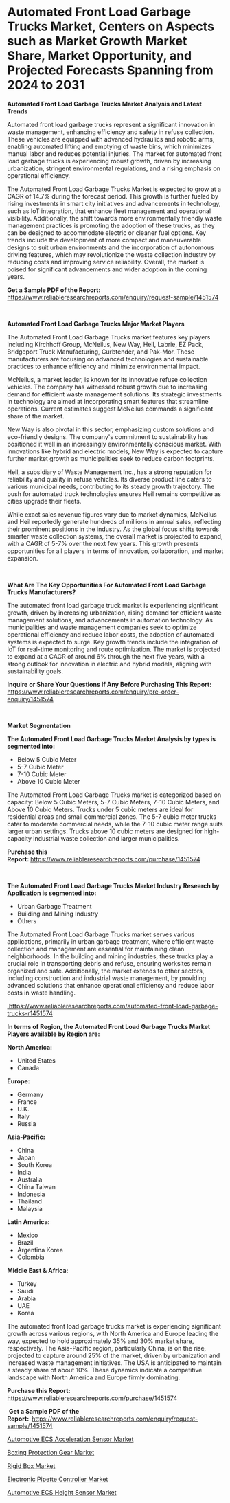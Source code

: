<p><h1>Automated Front Load Garbage Trucks Market, Centers on Aspects such as Market Growth Market Share, Market Opportunity, and Projected Forecasts Spanning from 2024 to 2031</h1></p><p><strong>Automated Front Load Garbage Trucks Market Analysis and Latest Trends</strong></p>
<p><p>Automated front load garbage trucks represent a significant innovation in waste management, enhancing efficiency and safety in refuse collection. These vehicles are equipped with advanced hydraulics and robotic arms, enabling automated lifting and emptying of waste bins, which minimizes manual labor and reduces potential injuries. The market for automated front load garbage trucks is experiencing robust growth, driven by increasing urbanization, stringent environmental regulations, and a rising emphasis on operational efficiency.</p><p>The Automated Front Load Garbage Trucks Market is expected to grow at a CAGR of 14.7% during the forecast period. This growth is further fueled by rising investments in smart city initiatives and advancements in technology, such as IoT integration, that enhance fleet management and operational visibility. Additionally, the shift towards more environmentally friendly waste management practices is promoting the adoption of these trucks, as they can be designed to accommodate electric or cleaner fuel options. Key trends include the development of more compact and maneuverable designs to suit urban environments and the incorporation of autonomous driving features, which may revolutionize the waste collection industry by reducing costs and improving service reliability. Overall, the market is poised for significant advancements and wider adoption in the coming years.</p></p>
<p><strong>Get a Sample PDF of the Report:&nbsp;</strong> <a href="https://www.reliableresearchreports.com/enquiry/request-sample/1451574?utm_campaign=36&utm_medium=2&utm_source=Github&utm_content=ia&utm_term=03112024&utm_id=automated-front-load-garbage-trucks">https://www.reliableresearchreports.com/enquiry/request-sample/1451574</a></p>
<p>&nbsp;</p>
<p><strong>Automated Front Load Garbage Trucks Major Market Players</strong></p>
<p><p>The Automated Front Load Garbage Trucks market features key players including Kirchhoff Group, McNeilus, New Way, Heil, Labrie, EZ Pack, Bridgeport Truck Manufacturing, Curbtender, and Pak-Mor. These manufacturers are focusing on advanced technologies and sustainable practices to enhance efficiency and minimize environmental impact.</p><p>McNeilus, a market leader, is known for its innovative refuse collection vehicles. The company has witnessed robust growth due to increasing demand for efficient waste management solutions. Its strategic investments in technology are aimed at incorporating smart features that streamline operations. Current estimates suggest McNeilus commands a significant share of the market.</p><p>New Way is also pivotal in this sector, emphasizing custom solutions and eco-friendly designs. The company's commitment to sustainability has positioned it well in an increasingly environmentally conscious market. With innovations like hybrid and electric models, New Way is expected to capture further market growth as municipalities seek to reduce carbon footprints.</p><p>Heil, a subsidiary of Waste Management Inc., has a strong reputation for reliability and quality in refuse vehicles. Its diverse product line caters to various municipal needs, contributing to its steady growth trajectory. The push for automated truck technologies ensures Heil remains competitive as cities upgrade their fleets.</p><p>While exact sales revenue figures vary due to market dynamics, McNeilus and Heil reportedly generate hundreds of millions in annual sales, reflecting their prominent positions in the industry. As the global focus shifts towards smarter waste collection systems, the overall market is projected to expand, with a CAGR of 5-7% over the next few years. This growth presents opportunities for all players in terms of innovation, collaboration, and market expansion.</p></p>
<p>&nbsp;</p>
<p><strong>What Are The Key Opportunities For Automated Front Load Garbage Trucks Manufacturers?</strong></p>
<p><p>The automated front load garbage truck market is experiencing significant growth, driven by increasing urbanization, rising demand for efficient waste management solutions, and advancements in automation technology. As municipalities and waste management companies seek to optimize operational efficiency and reduce labor costs, the adoption of automated systems is expected to surge. Key growth trends include the integration of IoT for real-time monitoring and route optimization. The market is projected to expand at a CAGR of around 6% through the next five years, with a strong outlook for innovation in electric and hybrid models, aligning with sustainability goals.</p></p>
<p><strong>Inquire or Share Your Questions If Any Before Purchasing This Report:</strong> <a href="https://www.reliableresearchreports.com/enquiry/pre-order-enquiry/1451574?utm_campaign=36&utm_medium=2&utm_source=Github&utm_content=ia&utm_term=03112024&utm_id=automated-front-load-garbage-trucks">https://www.reliableresearchreports.com/enquiry/pre-order-enquiry/1451574</a></p>
<p>&nbsp;</p>
<p><strong>Market Segmentation</strong></p>
<p><strong>The Automated Front Load Garbage Trucks Market Analysis by types is segmented into:</strong></p>
<p><ul><li>Below 5 Cubic Meter</li><li>5-7 Cubic Meter</li><li>7-10 Cubic Meter</li><li>Above 10 Cubic Meter</li></ul></p>
<p><p>The Automated Front Load Garbage Trucks market is categorized based on capacity: Below 5 Cubic Meters, 5-7 Cubic Meters, 7-10 Cubic Meters, and Above 10 Cubic Meters. Trucks under 5 cubic meters are ideal for residential areas and small commercial zones. The 5-7 cubic meter trucks cater to moderate commercial needs, while the 7-10 cubic meter range suits larger urban settings. Trucks above 10 cubic meters are designed for high-capacity industrial waste collection and larger municipalities.</p></p>
<p><strong>Purchase this Report:&nbsp;</strong><a href="https://www.reliableresearchreports.com/purchase/1451574?utm_campaign=36&utm_medium=2&utm_source=Github&utm_content=ia&utm_term=03112024&utm_id=automated-front-load-garbage-trucks">https://www.reliableresearchreports.com/purchase/1451574</a></p>
<p>&nbsp;</p>
<p><strong>The Automated Front Load Garbage Trucks Market Industry Research by Application is segmented into:</strong></p>
<p><ul><li>Urban Garbage Treatment</li><li>Building and Mining Industry</li><li>Others</li></ul></p>
<p><p>The Automated Front Load Garbage Trucks market serves various applications, primarily in urban garbage treatment, where efficient waste collection and management are essential for maintaining clean neighborhoods. In the building and mining industries, these trucks play a crucial role in transporting debris and refuse, ensuring worksites remain organized and safe. Additionally, the market extends to other sectors, including construction and industrial waste management, by providing advanced solutions that enhance operational efficiency and reduce labor costs in waste handling.</p></p>
<p><a href="https://www.reliableresearchreports.com/automated-front-load-garbage-trucks-r1451574?utm_campaign=36&utm_medium=2&utm_source=Github&utm_content=ia&utm_term=03112024&utm_id=automated-front-load-garbage-trucks">&nbsp;https://www.reliableresearchreports.com/automated-front-load-garbage-trucks-r1451574</a></p>
<p><strong>In terms of Region, the Automated Front Load Garbage Trucks Market Players available by Region are:</strong></p>
<p>
    <p> <strong> North America: </strong>
        <ul>
            <li>United States</li>
            <li>Canada</li>
        </ul>
        </p> 
    <p> <strong> Europe: </strong>
        <ul>
            <li>Germany</li>
            <li>France</li>
            <li>U.K.</li>
            <li>Italy</li>
            <li>Russia</li>
        </ul>
        </p> 
    <p> <strong> Asia-Pacific: </strong>
        <ul>
            <li>China</li>
            <li>Japan</li>
            <li>South Korea</li>
            <li>India</li>
            <li>Australia</li>
            <li>China Taiwan</li>
            <li>Indonesia</li>
            <li>Thailand</li>
            <li>Malaysia</li>
        </ul>
        </p> 
    <p> <strong> Latin America: </strong>
        <ul>
            <li>Mexico</li>
            <li>Brazil</li>
            <li>Argentina Korea</li>
            <li>Colombia</li>
        </ul>
        </p> 
    <p> <strong> Middle East & Africa: </strong>
        <ul>
            <li>Turkey</li>
            <li>Saudi</li>
            <li>Arabia</li>
            <li>UAE</li>
            <li>Korea</li>
        </ul>
    </p>
    </p>
<p><p>The automated front load garbage trucks market is experiencing significant growth across various regions, with North America and Europe leading the way, expected to hold approximately 35% and 30% market share, respectively. The Asia-Pacific region, particularly China, is on the rise, projected to capture around 25% of the market, driven by urbanization and increased waste management initiatives. The USA is anticipated to maintain a steady share of about 10%. These dynamics indicate a competitive landscape with North America and Europe firmly dominating.</p></p>
<p><strong>Purchase this Report: </strong><a href="https://www.reliableresearchreports.com/purchase/1451574?utm_campaign=36&utm_medium=2&utm_source=Github&utm_content=ia&utm_term=03112024&utm_id=automated-front-load-garbage-trucks">https://www.reliableresearchreports.com/purchase/1451574</a></p>
<p>&nbsp;<strong>Get a Sample PDF of the Report:&nbsp;&nbsp;</strong><a href="https://www.reliableresearchreports.com/enquiry/request-sample/1451574?utm_campaign=36&utm_medium=2&utm_source=Github&utm_content=ia&utm_term=03112024&utm_id=automated-front-load-garbage-trucks">https://www.reliableresearchreports.com/enquiry/request-sample/1451574</a></p>
<p><strong></strong></p>
<p><p><a href="https://github.com/AngelaWalsh696/Market-Research-Report-List-1/blob/main/automotive-ecs-acceleration-sensor-market.md?utm_campaign=36&utm_medium=2&utm_source=Github&utm_content=ia&utm_term=03112024&utm_id=automated-front-load-garbage-trucks">Automotive ECS Acceleration Sensor Market</a></p><p><a href="https://www.linkedin.com/pulse/boxing-protection-gear-market-size-status-forecast-2024-2031-yqbaf?utm_campaign=36&utm_medium=2&utm_source=Github&utm_content=ia&utm_term=03112024&utm_id=automated-front-load-garbage-trucks">Boxing Protection Gear Market</a></p><p><a href="https://medium.com/@dustyrzwpau/the-global-rigid-box-market-identifies-drivers-restraints-opportunities-and-trends-impacting-8f66d8b49fa0?utm_campaign=36&utm_medium=2&utm_source=Github&utm_content=ia&utm_term=03112024&utm_id=automated-front-load-garbage-trucks">Rigid Box Market</a></p><p><a href="https://issuu.com/reportprime-2/docs/electronic-pipette-controller-marke_dbf68a4f81c2e1?utm_campaign=36&utm_medium=2&utm_source=Github&utm_content=ia&utm_term=03112024&utm_id=automated-front-load-garbage-trucks">Electronic Pipette Controller Market</a></p><p><a href="https://github.com/GRUBBSCHARLES/Market-Research-Report-List-1/blob/main/automotive-ecs-height-sensor-market.md?utm_campaign=36&utm_medium=2&utm_source=Github&utm_content=ia&utm_term=03112024&utm_id=automated-front-load-garbage-trucks">Automotive ECS Height Sensor Market</a></p></p>